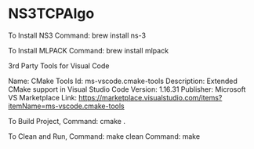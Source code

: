 # NS3TCPAlgo

To Install NS3
Command: brew install ns-3

To Install MLPACK
Command: brew install mlpack

3rd Party Tools for Visual Code

Name: CMake Tools
Id: ms-vscode.cmake-tools
Description: Extended CMake support in Visual Studio Code
Version: 1.16.31
Publisher: Microsoft
VS Marketplace Link: https://marketplace.visualstudio.com/items?itemName=ms-vscode.cmake-tools

To Build Project,
Command: cmake .

To Clean and Run,
Command: make clean
Command: make